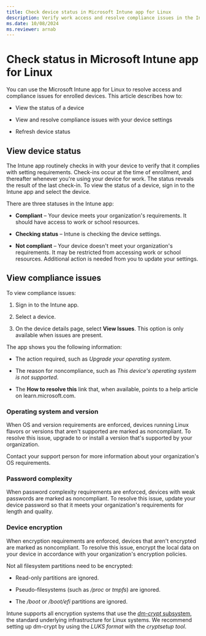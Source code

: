 ```yaml
---
title: Check device status in Microsoft Intune app for Linux
description: Verify work access and resolve compliance issues in the Intune app for Linux.
ms.date: 10/08/2024
ms.reviewer: arnab
---
```


# Check status in Microsoft Intune app for Linux

You can use the Microsoft Intune app for Linux to resolve access and compliance issues for enrolled devices. This article describes how to:

* View the status of a device

* View and resolve compliance issues with your device settings

* Refresh device status

## View device status

The Intune app routinely checks in with your device to verify that it complies with setting requirements. Check-ins occur at the time of enrollment, and thereafter whenever you're using your device for work. The status reveals the result of the last check-in. To view the status of a device, sign in to the Intune app and select the device.

There are three statuses in the Intune app:

 * **Compliant** – Your device meets your organization's requirements. It should have access to work or school resources.

 * **Checking status** – Intune is checking the device settings.

 * **Not compliant** – Your device doesn't meet your organization's requirements. It may be restricted from accessing work or school resources. Additional action is needed from you to update your settings.

## View compliance issues

To view compliance issues:


1. Sign in to the Intune app.

2. Select a device.

3. On the device details page, select **View Issues**. This option is only available when issues are present.

The app shows you the following information:

  * The action required, such as *Upgrade your operating system*.

  * The reason for noncompliance, such as *This device's operating system is not supported*.

  * The **How to resolve this** link that, when available, points to a help article on learn.microsoft.com.

### Operating system and version
When OS and version requirements are enforced, devices running Linux flavors or versions that aren't supported are marked as noncompliant. To resolve this issue, upgrade to or install a version that's supported by your organization.

Contact your support person for more information about your organization's OS requirements.

### Password complexity

When password complexity requirements are enforced, devices with weak passwords are marked as noncompliant. To resolve this issue, update your device password so that it meets your organization's requirements for length and quality.

### Device encryption
When encryption requirements are enforced, devices that aren't encrypted are marked as noncompliant. To resolve this issue, encrypt the local data on your device in accordance with your organization's encryption policies.

Not all filesystem partitions need to be encrypted:

  * Read-only partitions are ignored.

  * Pseudo-filesystems (such as */proc* or *tmpfs*) are ignored.

  * The */boot* or */boot/efi* partitions are ignored.

Intune supports all encryption systems that use the [*dm-crypt* subsystem](https://gitlab.com/cryptsetup/cryptsetup/-/wikis/DMCrypt), the standard underlying infrastructure for Linux systems. We recommend setting up dm-crypt by using the *LUKS format* with the *cryptsetup tool*.
